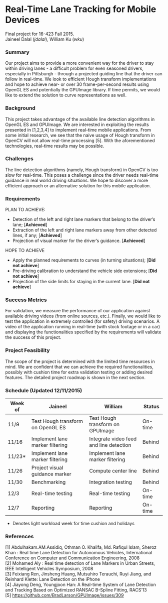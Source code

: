 # Real-Time Lane Tracking for Mobile Devices
Final project for 16-423 Fall 2015. <br>
Jaineel Dalal (*jdalal*), William Ku (*wku*)

### Summary
Our project aims to provide a more convenient way for the driver to stay within driving lanes - a difficult problem for even seasoned drivers, especially in Pittsburgh - through a projected guiding line that the driver can follow in real-time. We look to efficient Hough transform implementations and hope to achieve near- or over 30 frame-per-second results using OpenGL ES and potentially the GPUImage library. If time permits, we would like to extend the solution to curve representations as well.

### Background
This project takes advantage of the available line detection algorithms in OpenGL ES and GPUImage. We are interested in exploiting the results presented in [1,2,3,4] to implement real-time mobile applications. From some initial research, we see that the naive usage of Hough transform in OpenCV will not allow real-time processing [5]. With the aforementioned technologies, real-time results may be possible.

### Challenges
The line detection algorithms (namely, Hough transform) in OpenCV is too slow for real-time. This poses a challenge since the driver needs real-time guidance in real world driving situations. We hope to discover a more efficient approach or an alternative solution for this mobile application.

### Requirements
PLAN TO ACHIEVE:
- Detection of the left and right lane markers that belong to the driver’s lane; [<strong>Achieved</strong>]
- Extraction of the left and right lane markers away from other detected lines, if any;  [<strong>Achieved</strong>]
- Projection of visual marker for the driver’s guidance.  [<strong>Achieved</strong>]

HOPE TO ACHIEVE
- Apply the planned requirements to curves (in turning situations); [<strong>Did not achieve</strong>]
- Pre-driving calibration to understand the vehicle side extensions; [<strong>Did not achieve</strong>]
- Projection of the side limits for staying in the current lane. [<strong>Did not achieve</strong>]

### Success Metrics
For validation, we measure the performance of our application against available driving videos (from online sources, etc.). Finally, we would like to test the application in extremely controlled (for safety) driving scenarios. A video of the application running in real-time (with stock footage or in a car) and displaying the functionalities specified by the requirements will validate the success of this project.

### Project Feasibility
The scope of the project is determined with the limited time resources in mind. We are confident that we can achieve the required functionalities, possibly with cushion time for extra validation testing or adding desired features. The detailed project roadmap is shown in the next section.

### Schedule (Updated 12/11/2015)
| Week of | Jaineel | William | Status |
|---------|---------|---------|---------|
| 11/9 | Test Hough transform on OpenGL ES | Test Hough transform on GPUImage | On-time
| 11/16 | Implement lane marker filtering | Integrate video feed and line detection | Behind
| 11/23* | Implement lane marker filtering | Implement lane marker filtering | Behind
| 11/26 | Project visual guidance marker | Compute center line | Behind
| 11/30 | Benchmarking | Integration testing | Behind
| 12/3 | Real-time testing | Real-time testing | On-time
| 12/7 | Reporting | Reporting | On-time
* Denotes light workload week for time cushion and holidays

### References
[1] Abdulhakam.AM.Assidiq, Othman O. Khalifa, Md. Rafiqul Islam, Sheroz Khan : Real time Lane Detection for Autonomous Vehicles, International Conference on Computer and Communication Engineering, 2008 <br>
[2] Mohamed Aly : Real time detection of Lane Markers in Urban Streets, IEEE Intelligent Vehicles Symposium, 2008 <br>
[3] Feixiang Ren, Jinsheng Huang, Mutsuhiro Terauchi, Ruyi Jiang, and Reinhard Klette: Lane Detection on the iPhone <br>
[4] Jiayong Deng, Youngjoon Han: A Real-time System of Lane Detection and Tracking Based on Optimized RANSAC B-Spline Fitting, RACS’13 <br>
[5] https://github.com/BradLarson/GPUImage/issues/309

